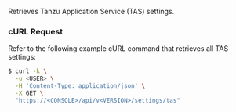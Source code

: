 Retrieves Tanzu Application Service (TAS) settings.

### cURL Request

Refer to the following example cURL command that retrieves all TAS settings:

```bash
$ curl -k \
  -u <USER> \
  -H 'Content-Type: application/json' \
  -X GET \
  "https://<CONSOLE>/api/v<VERSION>/settings/tas"
```
